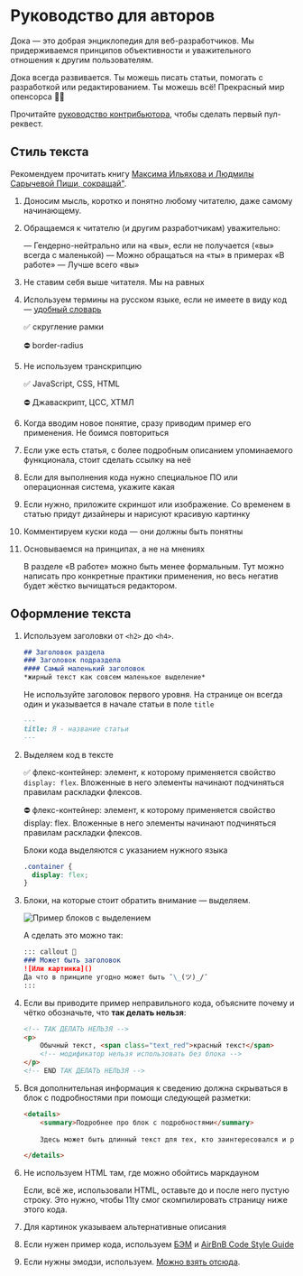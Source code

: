 # Руководство для авторов

Дока — это добрая энциклопедия для веб-разработчиков. Мы придерживаемся принципов объективности и уважительного отношения к другим пользователям.

Дока всегда развивается. Ты можешь писать статьи, помогать с разработкой или редактированием. Ты можешь всё! Прекрасный мир опенсорса 🧚‍♀️

Прочитайте [руководство контрибьютора](https://github.com/Y-Doka/y-doka.site/blob/master/CONTRIBUTING.md), чтобы сделать первый пул-реквест.

## Стиль текста

Рекомендуем прочитать книгу [Максима Ильяхова и Людмилы Сарычевой Пиши, сокращай"](https://book.glvrd.ru/).

1. Доносим мысль, коротко и понятно любому читателю, даже самому начинающему. 
2. Обращаемся к читателю (и другим разработчикам) уважительно:

    — Гендерно-нейтрально или на «вы», если не получается («вы» всегда с маленькой)
    — Можно обращаться на «ты» в примерах «В работе»
    — Лучше всего «вы»

3. Не ставим себя выше читателя. Мы на равных
4. Используем термины на русском языке, если не имеете в виду код — [удобный словарь](https://github.com/web-standards-ru/dictionary/blob/master/dictionary.md)

    ✅ скругление рамки

    ⛔ border-radius

5. Не используем транскрипцию

    ✅ JavaScript, CSS, HTML

    ⛔ Джаваскрипт, ЦСС, ХТМЛ

6. Когда вводим новое понятие, сразу приводим пример его применения. Не боимся повториться
7. Если уже есть статья, с более подробным описанием упоминаемого функционала, стоит сделать ссылку на неё
8. Если для выполнения кода нужно специальное ПО или операционная система, укажите какая
9. Если нужно, приложите скриншот или изображение. Со временем в статью придут дизайнеры и нарисуют красивую картинку
10. Комментируем куски кода — они должны быть понятны
11. Основываемся на принципах, а не на мнениях

    В разделе «В работе» можно быть менее формальным. Тут можно написать про конкретные практики применения, но весь негатив будет жёстко вычищаться редактором.

## Оформление текста

1. Используем заголовки от `<h2>` до `<h4>`. 

    ```markdown
    ## Заголовок раздела
    ### Заголовок подраздела
    #### Самый маленький заголовок
    *жирный текст как совсем маленькое выделение*
    ```

    Не используйте заголовок первого уровня. На странице он всегда один и указывается в начале статьи в поле `title`

    ```markdown
    ---
    title: Я - название статьи
    ---
    ```

2. Выделяем код в тексте

    ✅ флекс-контейнер: элемент, к которому применяется свойство `display: flex`. Вложенные в него элементы начинают подчиняться правилам раскладки флексов. 

    ⛔ флекс-контейнер: элемент, к которому применяется свойство display: flex. Вложенные в него элементы начинают подчиняться правилам раскладки флексов. 

    Блоки кода выделяются с указанием нужного языка

    ```css
    .container {
      display: flex;
    }
    ```

3. Блоки, на которые стоит обратить внимание — выделяем.

    ![Пример блоков с выделением](https://github.com/Y-Doka/y-doka.site/blob/feature/writing.md/src/assets/images/docs/writing/callouts.png)

    А сделать это можно так:

    ```markdown
    ::: callout 💩
    ### Может быть заголовок
    ![Или картинка]()
    Да что в принципе угодно может быть ¯\_(ツ)_/¯
    :::
    ```

4. Если вы приводите пример неправильного кода, объясните почему и чётко обозначьте, что **так делать нельзя**:

    ```html
    <!-- ТАК ДЕЛАТЬ НЕЛЬЗЯ -->
    <p>
    	Обычный текст, <span class="text_red">красный текст</span>
    	<!-- модификатор нельзя использовать без блока -->
    </p>
    <!-- END ТАК ДЕЛАТЬ НЕЛЬЗЯ -->
    ```

5. Вся дополнительная информация к сведению должна скрываться в блок с подробностями при помощи следующей разметки:

    ```html
    <details>
    	<summary>Подробнее про блок с подробностями</summary>
    	
    	Здесь может быть длинный текст для тех, кто заинтересовался и раскрыл блок.

    </details>
    ```

6. Не используем HTML там, где можно обойтись маркдауном

    Если, всё же, использовали HTML, оставьте до и после него пустую строку. Это нужно, чтобы 11ty смог скомпилировать страницу ниже этого кода. 

7. Для картинок указываем альтернативные описания
8. Если нужен пример кода, используем [БЭМ](https://ru.bem.info/) и [AirBnB Code Style Guide](https://github.com/airbnb/javascript)
9. Если нужны эмодзи, используем. [Можно взять отсюда](https://ru.piliapp.com/emoji/list/).
